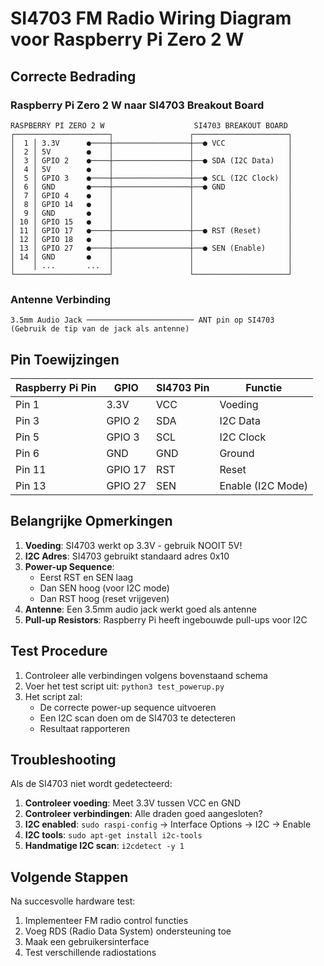 # SI4703 FM Radio Wiring Diagram voor Raspberry Pi Zero 2 W

## Correcte Bedrading

### Raspberry Pi Zero 2 W naar SI4703 Breakout Board

```
RASPBERRY PI ZERO 2 W                    SI4703 BREAKOUT BOARD
┌─────────────────────┐                 ┌─────────────────────┐
│  1 │ 3.3V      ●────┼─────────────────┼──● VCC              │
│  2 │ 5V        ●    │                 │                     │
│  3 │ GPIO 2    ●────┼─────────────────┼──● SDA (I2C Data)   │
│  4 │ 5V        ●    │                 │                     │
│  5 │ GPIO 3    ●────┼─────────────────┼──● SCL (I2C Clock)  │
│  6 │ GND       ●────┼─────────────────┼──● GND              │
│  7 │ GPIO 4    ●    │                 │                     │
│  8 │ GPIO 14   ●    │                 │                     │
│  9 │ GND       ●    │                 │                     │
│ 10 │ GPIO 15   ●    │                 │                     │
│ 11 │ GPIO 17   ●────┼─────────────────┼──● RST (Reset)      │
│ 12 │ GPIO 18   ●    │                 │                     │
│ 13 │ GPIO 27   ●────┼─────────────────┼──● SEN (Enable)     │
│ 14 │ GND       ●    │                 │                     │
│    │ ...       ...  │                 │                     │
└─────────────────────┘                 └─────────────────────┘
```

### Antenne Verbinding
```
3.5mm Audio Jack ──────────────────────── ANT pin op SI4703
(Gebruik de tip van de jack als antenne)
```

## Pin Toewijzingen

| Raspberry Pi Pin | GPIO | SI4703 Pin | Functie |
|------------------|------|------------|---------|
| Pin 1            | 3.3V | VCC        | Voeding |
| Pin 3            | GPIO 2 | SDA      | I2C Data |
| Pin 5            | GPIO 3 | SCL      | I2C Clock |
| Pin 6            | GND  | GND        | Ground |
| Pin 11           | GPIO 17 | RST     | Reset |
| Pin 13           | GPIO 27 | SEN     | Enable (I2C Mode) |

## Belangrijke Opmerkingen

1. **Voeding**: SI4703 werkt op 3.3V - gebruik NOOIT 5V!
2. **I2C Adres**: SI4703 gebruikt standaard adres 0x10
3. **Power-up Sequence**: 
   - Eerst RST en SEN laag
   - Dan SEN hoog (voor I2C mode)
   - Dan RST hoog (reset vrijgeven)
4. **Antenne**: Een 3.5mm audio jack werkt goed als antenne
5. **Pull-up Resistors**: Raspberry Pi heeft ingebouwde pull-ups voor I2C

## Test Procedure

1. Controleer alle verbindingen volgens bovenstaand schema
2. Voer het test script uit: `python3 test_powerup.py`
3. Het script zal:
   - De correcte power-up sequence uitvoeren
   - Een I2C scan doen om de SI4703 te detecteren
   - Resultaat rapporteren

## Troubleshooting

Als de SI4703 niet wordt gedetecteerd:

1. **Controleer voeding**: Meet 3.3V tussen VCC en GND
2. **Controleer verbindingen**: Alle draden goed aangesloten?
3. **I2C enabled**: `sudo raspi-config` → Interface Options → I2C → Enable
4. **I2C tools**: `sudo apt-get install i2c-tools`
5. **Handmatige I2C scan**: `i2cdetect -y 1`

## Volgende Stappen

Na succesvolle hardware test:
1. Implementeer FM radio control functies
2. Voeg RDS (Radio Data System) ondersteuning toe
3. Maak een gebruikersinterface
4. Test verschillende radiostations
